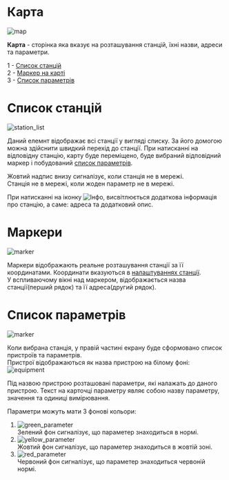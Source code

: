 # Карта

![map](/img/map/map.png)

**Карта** - сторінка яка вказує на розташування станцій, їхні назви, адреси та параметри.

1 - [Список станцій](#station_list)  
2 - [Маркер на карті](#markers)  
3 - [Список параметрів](#parameters_list)  

# <a name="station_list"></a> Список станцій

![station_list](/img/map/station_list.png)

Даний елемнт відображає всі станції у вигляді списку.
За його домогою можна здійснити швидкий перехід до станції. 
При натисканні на відповідну станцію, карту буде переміщено, буде вибраний відповідний маркер
і побудований [список параметрів](#parameters_list).

Жовтий надпис внизу сигналізує, коли станція не в мережі.  
Станція не в мережі, коли жоден параметр не в мережі.

При натисканні на іконку ![Інфо](/img/common/info.png), висвітлюється додаткова інформація про станцію, а саме: адреса та додатковий опис.

# <a name="markers"></a> Маркери
![marker](/img/map/marker.png)  

Маркери відображають реальне розташування станції за її координатами. Координати вказуються в [налаштуваннях станції](/settings/#_3).  
У вспливаючому вікні над маркером, відображається назва станції(перший рядок) та її адреса(другий рядок).

# <a name="parameters_list"></a> Список параметрів
![marker](/img/map/parameters_list.png)

Коли вибрана станція, у правій частині екрану буде сформовано список пристроїв та параметрів.  
Пристрої відображаються як назва пристрою на білому фоні: ![equipment](/img/map/equipment.png)

Під назвою пристрою розташовані параметри, які налажать до даного пристрою.
Текст на карточці параметру являє собою назву параметру, значення та одиниці вимірювання.

Параметри можуть мати 3 фонові кольори:

  1. ![green_parameter](/img/map/green_parameter.png)  
  Зелений фон сигналізує, що параметер знаходиться в нормі.
  2. ![yellow_parameter](/img/map/yellow_parameter.png)  
  Жовтий фон сигналізує, що параметер знаходиться в жовтій зоні.
  3. ![red_parameter](/img/map/red_parameter.png)  
  Червоний фон сигналізує, що параметер знаходиться червоній нормі.